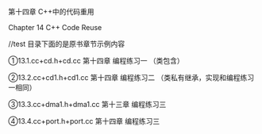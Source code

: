 
第十四章 C++中的代码重用

Chapter 14 	C++ Code Reuse

//test 目录下面的是原书章节示例内容

①13.1.cc+cd.h+cd.cc 第十四章 编程练习一 （类包含）

②13.2.cc+cd1.h+cd1.cc 第十四章 编程练习二 （类私有继承，实现和编程练习一相同）

③13.3.cc+dma1.h+dma1.cc 第十三章 编程练习三

④13.4.cc+port.h+port.cc 第十四章 编程练习三
